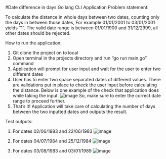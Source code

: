 #Date difference in days Go lang CLI Application
Problem statement:

To calculate the distance in whole days between two dates, counting only the days in between those dates, For example 01/01/2001 to 03/01/2001 yields “1”. The valid date range is between 01/01/1900 and 31/12/2999, all other dates should be rejected.

How to run the application:

1.	Git clone the project on to local 
2.	Open terminal in the projects directory and run “go run main.go” command
3.	Application will prompt for user input and wait for the user to enter two different dates
4.	User has to enter two space separated dates of different values. There are validations put in place to check the user input before calculating the distance. 
Below is one example of the check that application does while taking the input.
![image](https://user-images.githubusercontent.com/26626292/155014704-68903043-31e3-4c14-b2e7-c366d28da979.png)
  So, make sure to enter the correct date range to proceed further.
5.	That’s it! Application will take care of calculating the number of days between the two inputted dates and outputs the result.

Test outputs:
1.	For dates 02/06/1983 and 22/06/1983
 ![image](https://user-images.githubusercontent.com/26626292/155014717-beba96ad-663b-40b0-8eda-f2137d035da1.png)


2.	For dates 04/07/1984 and 25/12/1984
 ![image](https://user-images.githubusercontent.com/26626292/155014732-22e401b6-16b2-4d18-83d5-70ca83a7686a.png)


3.	For dates 03/08/1983 and 03/01/1989
 ![image](https://user-images.githubusercontent.com/26626292/155014744-928e5bbc-5c4d-4db4-b4ef-ddf7d365ca41.png)



